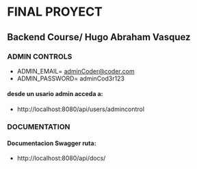 # FINAL PROYECT 
## Backend Course/ Hugo Abraham Vasquez

### ADMIN CONTROLS
- ADMIN_EMAIL= adminCoder@coder.com
- ADMIN_PASSWORD= adminCod3r123
#### desde un usario admin acceda a: 
- http://localhost:8080/api/users/admincontrol 

### DOCUMENTATION
#### Documentacion Swagger ruta: 
- http://localhost:8080/api/docs/